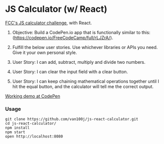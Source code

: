 JS Calculator (w/ React)
=====================

[FCC's JS calculator challenge](https://www.freecodecamp.com/challenges/build-a-javascript-calculator), with React.

1. Objective: Build a CodePen.io app that is functionally similar to this: (https://codepen.io/FreeCodeCamp/full/rLJZrA/).

2. Fulfill the below user stories. Use whichever libraries or APIs you need. Give it your own personal style.

3. User Story: I can add, subtract, multiply and divide two numbers.

4. User Story: I can clear the input field with a clear button.

5. User Story: I can keep chaining mathematical operations together until I hit the equal button, and the calculator will tell me the correct output.

[Working demo at CodePen](http://codepen.io/van100j/full/xReYej/)

### Usage

```
git clone https://github.com/van100j/js-react-calculator.git
cd js-react-calculator/
npm install
npm start
open http://localhost:8080
```
